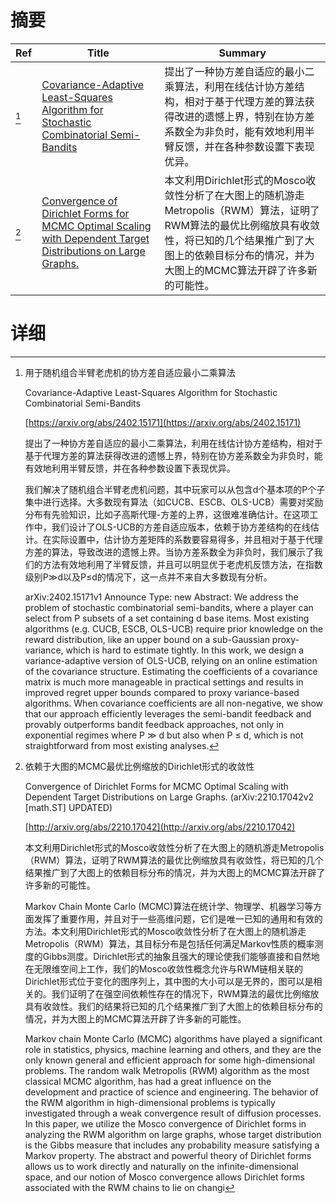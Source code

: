 # 摘要

| Ref | Title | Summary |
| --- | --- | --- |
| [^1] | [Covariance-Adaptive Least-Squares Algorithm for Stochastic Combinatorial Semi-Bandits](https://arxiv.org/abs/2402.15171) | 提出了一种协方差自适应的最小二乘算法，利用在线估计协方差结构，相对于基于代理方差的算法获得改进的遗憾上界，特别在协方差系数全为非负时，能有效地利用半臂反馈，并在各种参数设置下表现优异。 |
| [^2] | [Convergence of Dirichlet Forms for MCMC Optimal Scaling with Dependent Target Distributions on Large Graphs.](http://arxiv.org/abs/2210.17042) | 本文利用Dirichlet形式的Mosco收敛性分析了在大图上的随机游走Metropolis（RWM）算法，证明了RWM算法的最优比例缩放具有收敛性，将已知的几个结果推广到了大图上的依赖目标分布的情况，并为大图上的MCMC算法开辟了许多新的可能性。 |

# 详细

[^1]: 用于随机组合半臂老虎机的协方差自适应最小二乘算法

    Covariance-Adaptive Least-Squares Algorithm for Stochastic Combinatorial Semi-Bandits

    [https://arxiv.org/abs/2402.15171](https://arxiv.org/abs/2402.15171)

    提出了一种协方差自适应的最小二乘算法，利用在线估计协方差结构，相对于基于代理方差的算法获得改进的遗憾上界，特别在协方差系数全为非负时，能有效地利用半臂反馈，并在各种参数设置下表现优异。

    

    我们解决了随机组合半臂老虎机问题，其中玩家可以从包含d个基本项的P个子集中进行选择。大多数现有算法（如CUCB、ESCB、OLS-UCB）需要对奖励分布有先验知识，比如子高斯代理-方差的上界，这很难准确估计。在这项工作中，我们设计了OLS-UCB的方差自适应版本，依赖于协方差结构的在线估计。在实际设置中，估计协方差矩阵的系数要容易得多，并且相对于基于代理方差的算法，导致改进的遗憾上界。当协方差系数全为非负时，我们展示了我们的方法有效地利用了半臂反馈，并且可以明显优于老虎机反馈方法，在指数级别P≫d以及P≤d的情况下，这一点并不来自大多数现有分析。

    arXiv:2402.15171v1 Announce Type: new  Abstract: We address the problem of stochastic combinatorial semi-bandits, where a player can select from P subsets of a set containing d base items. Most existing algorithms (e.g. CUCB, ESCB, OLS-UCB) require prior knowledge on the reward distribution, like an upper bound on a sub-Gaussian proxy-variance, which is hard to estimate tightly. In this work, we design a variance-adaptive version of OLS-UCB, relying on an online estimation of the covariance structure. Estimating the coefficients of a covariance matrix is much more manageable in practical settings and results in improved regret upper bounds compared to proxy variance-based algorithms. When covariance coefficients are all non-negative, we show that our approach efficiently leverages the semi-bandit feedback and provably outperforms bandit feedback approaches, not only in exponential regimes where P $\gg$ d but also when P $\le$ d, which is not straightforward from most existing analyses.
    
[^2]: 依赖于大图的MCMC最优比例缩放的Dirichlet形式的收敛性

    Convergence of Dirichlet Forms for MCMC Optimal Scaling with Dependent Target Distributions on Large Graphs. (arXiv:2210.17042v2 [math.ST] UPDATED)

    [http://arxiv.org/abs/2210.17042](http://arxiv.org/abs/2210.17042)

    本文利用Dirichlet形式的Mosco收敛性分析了在大图上的随机游走Metropolis（RWM）算法，证明了RWM算法的最优比例缩放具有收敛性，将已知的几个结果推广到了大图上的依赖目标分布的情况，并为大图上的MCMC算法开辟了许多新的可能性。

    

    Markov Chain Monte Carlo (MCMC)算法在统计学、物理学、机器学习等方面发挥了重要作用，并且对于一些高维问题，它们是唯一已知的通用和有效的方法。本文利用Dirichlet形式的Mosco收敛性分析了在大图上的随机游走Metropolis（RWM）算法，其目标分布是包括任何满足Markov性质的概率测度的Gibbs测度。Dirichlet形式的抽象且强大的理论使我们能够直接和自然地在无限维空间上工作，我们的Mosco收敛性概念允许与RWM链相关联的Dirichlet形式位于变化的图序列上，其中图的大小可以是无界的，图可以是相关的。我们证明了在强空间依赖性存在的情况下，RWM算法的最优比例缩放具有收敛性。我们的结果将已知的几个结果推广到了大图上的依赖目标分布的情况，并为大图上的MCMC算法开辟了许多新的可能性。

    Markov chain Monte Carlo (MCMC) algorithms have played a significant role in statistics, physics, machine learning and others, and they are the only known general and efficient approach for some high-dimensional problems. The random walk Metropolis (RWM) algorithm as the most classical MCMC algorithm, has had a great influence on the development and practice of science and engineering. The behavior of the RWM algorithm in high-dimensional problems is typically investigated through a weak convergence result of diffusion processes. In this paper, we utilize the Mosco convergence of Dirichlet forms in analyzing the RWM algorithm on large graphs, whose target distribution is the Gibbs measure that includes any probability measure satisfying a Markov property. The abstract and powerful theory of Dirichlet forms allows us to work directly and naturally on the infinite-dimensional space, and our notion of Mosco convergence allows Dirichlet forms associated with the RWM chains to lie on changi
    

